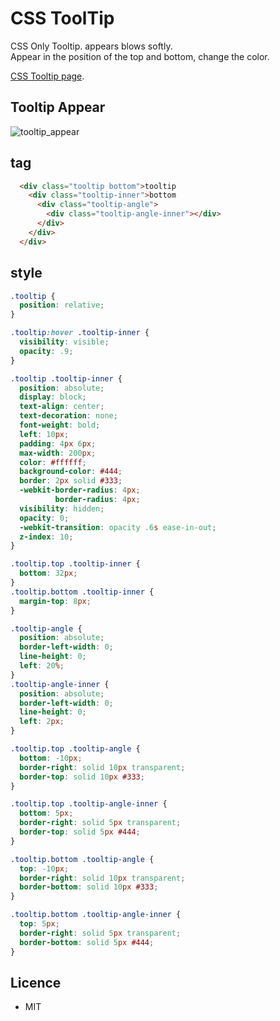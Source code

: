 CSS ToolTip
===========

CSS Only Tooltip. appears blows softly.  
Appear in the position of the top and bottom, change the color. 

[CSS Tooltip page](http://ogom.github.com/css-tooltip/).

## Tooltip Appear
![tooltip_appear](https://raw.github.com/ogom/css-tooltip/gh-pages/images/tooltip_appear.png)


## tag
```html
  <div class="tooltip bottom">tooltip
    <div class="tooltip-inner">bottom
      <div class="tooltip-angle">
        <div class="tooltip-angle-inner"></div>
      </div>
    </div>
  </div>
```

## style
```css
.tooltip {
  position: relative;
}

.tooltip:hover .tooltip-inner {
  visibility: visible;
  opacity: .9;  
}

.tooltip .tooltip-inner {
  position: absolute;
  display: block;
  text-align: center;
  text-decoration: none;
  font-weight: bold;
  left: 10px;
  padding: 4px 6px;
  max-width: 200px;
  color: #ffffff;
  background-color: #444;
  border: 2px solid #333;
  -webkit-border-radius: 4px;
          border-radius: 4px;
  visibility: hidden;
  opacity: 0;
  -webkit-transition: opacity .6s ease-in-out;
  z-index: 10;
}

.tooltip.top .tooltip-inner {
  bottom: 32px;
}
.tooltip.bottom .tooltip-inner {
  margin-top: 8px;
}

.tooltip-angle {
  position: absolute;
  border-left-width: 0;
  line-height: 0;
  left: 20%;
}
.tooltip-angle-inner {
  position: absolute;
  border-left-width: 0;
  line-height: 0;
  left: 2px;
}

.tooltip.top .tooltip-angle {
  bottom: -10px;
  border-right: solid 10px transparent;
  border-top: solid 10px #333;
}

.tooltip.top .tooltip-angle-inner {
  bottom: 5px;
  border-right: solid 5px transparent;
  border-top: solid 5px #444;
}

.tooltip.bottom .tooltip-angle {
  top: -10px;
  border-right: solid 10px transparent;
  border-bottom: solid 10px #333;
}

.tooltip.bottom .tooltip-angle-inner {
  top: 5px;
  border-right: solid 5px transparent;
  border-bottom: solid 5px #444;
}
```

## Licence
* MIT